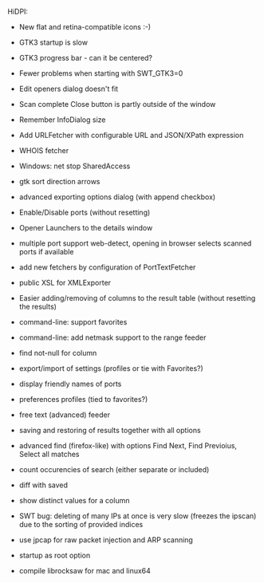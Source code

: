 HiDPI:
* New flat and retina-compatible icons :-)
* GTK3 startup is slow
* GTK3 progress bar - can it be centered?
* Fewer problems when starting with SWT_GTK3=0
* Edit openers dialog doesn't fit
* Scan complete Close button is partly outside of the window

* Remember InfoDialog size

* Add URLFetcher with configurable URL and JSON/XPath expression
* WHOIS fetcher

* Windows: net stop SharedAccess
* gtk sort direction arrows
* advanced exporting options dialog (with append checkbox)
* Enable/Disable ports (without resetting)
* Opener Launchers to the details window
* multiple port support web-detect, opening in browser selects scanned ports if available
* add new fetchers by configuration of PortTextFetcher
* public XSL for XMLExporter
* Easier adding/removing of columns to the result table (without resetting the results)
* command-line: support favorites
* command-line: add netmask support to the range feeder 
* find not-null for column
* export/import of settings (profiles or tie with Favorites?)
* display friendly names of ports
* preferences profiles (tied to favorites?)
* free text (advanced) feeder
* saving and restoring of results together with all options
* advanced find (firefox-like) with options Find Next, Find Previoius, Select all matches
* count occurencies of search (either separate or included)
* diff with saved
* show distinct values for a column
* SWT bug: deleting of many IPs at once is very slow (freezes the ipscan) due to the sorting of provided indices

* use jpcap for raw packet injection and ARP scanning
* startup as root option
* compile librocksaw for mac and linux64
